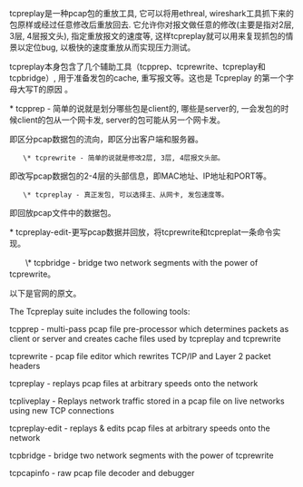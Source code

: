 tcpreplay是一种pcap包的重放工具, 它可以将用ethreal, wireshark工具抓下来的包原样或经过任意修改后重放回去. 它允许你对报文做任意的修改\(主要是指对2层, 3层, 4层报文头\), 指定重放报文的速度等, 这样tcpreplay就可以用来复现抓包的情景以定位bug, 以极快的速度重放从而实现压力测试。

tcpreplay本身包含了几个辅助工具（tcpprep、tcprewrite、tcpreplay和tcpbridge）, 用于准备发包的cache, 重写报文等。这也是 Tcpreplay 的第一个字母大写T的原因 。

\* tcpprep - 简单的说就是划分哪些包是client的, 哪些是server的, 一会发包的时候client的包从一个网卡发, server的包可能从另一个网卡发。

即区分pcap数据包的流向，即区分出客户端和服务器。

```
　　\* tcprewrite - 简单的说就是修改2层, 3层, 4层报文头部。
```

即改写pcap数据包的2-4层的头部信息，即MAC地址、IP地址和PORT等。

```
　　\* tcpreplay - 真正发包, 可以选择主、从网卡, 发包速度等。
```

即回放pcap文件中的数据包。

\* tcpreplay-edit-更写pcap数据并回放，将tcprewrite和tcpreplat一条命令实现。

　　\\* tcpbridge - bridge two network segments with the power of tcprewrite。





以下是官网的原文。

The Tcpreplay suite includes the following tools:

tcpprep - multi-pass pcap file pre-processor which determines packets as client or server and creates cache files used by tcpreplay and tcprewrite

tcprewrite - pcap file editor which rewrites TCP/IP and Layer 2 packet headers

tcpreplay - replays pcap files at arbitrary speeds onto the network

tcpliveplay - Replays network traffic stored in a pcap file on live networks using new TCP connections

tcpreplay-edit - replays & edits pcap files at arbitrary speeds onto the network

tcpbridge - bridge two network segments with the power of tcprewrite

tcpcapinfo - raw pcap file decoder and debugger

